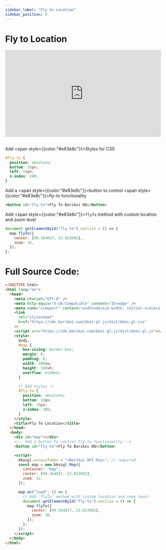 ```yaml
---
sidebar_label: "Fly to Location"
sidebar_position: 9
---
```


# Fly to Location

<iframe src="http://barikoi.com:8080/fly-to-location" width="100%" height="280px" frameborder="0" style={{border:"1px solid black"}} allowfullscreen></iframe>

##

Add <span style={{color:"#e83e8c"}}>Styles</span> for CSS

```css
#fly-to {
  position: absolute;
  bottom: 16px;
  left: 16px;
  z-index: 200;
}
```

Add a <span style={{color:"#e83e8c"}}>button</span> to control <span style={{color:"#e83e8c"}}>fly-to</span> functionality

```html
<button id="fly-to">Fly To Barikoi HQ</button>
```

Add <span style={{color:"#e83e8c"}}>`flyTo`</span> method with custom location and zoom level

```js
document.getElementById("fly-to").onclick = () => {
  map.flyTo({
    center: [90.364037, 23.823602],
    zoom: 16,
  });
};
```

# Full Source Code:

```html
<!DOCTYPE html>
<html lang="en">
  <head>
    <meta charset="UTF-8" />
    <meta http-equiv="X-UA-Compatible" content="IE=edge" />
    <meta name="viewport" content="width=device-width, initial-scale=1.0" />
    <link
      rel="stylesheet"
      href="https://cdn.barikoi.com/bkoi-gl-js/dist/bkoi-gl.css"
    />
    <script src="https://cdn.barikoi.com/bkoi-gl-js/dist/bkoi-gl.js"></script>
    <style>
      body,
      #map {
        box-sizing: border-box;
        margin: 0;
        padding: 0;
        width: 100vw;
        height: 100vh;
        overflow: hidden;
      }

      /* Add Styles */
      #fly-to {
        position: absolute;
        bottom: 16px;
        left: 16px;
        z-index: 200;
      }
    </style>
    <title>Fly To Location</title>
  </head>
  <body>
    <div id="map"></div>
    <!-- Add a button to control fly-to functionality -->
    <button id="fly-to">Fly To Barikoi HQ</button>

    <script>
      bkoigl.accessToken = "<Barikoi API Key>"; // required
      const map = new bkoigl.Map({
        container: "map",
        center: [90.364037, 23.823602],
        zoom: 12,
      });

      map.on("load", () => {
        // Add `flyTo` method with custom location and zoom level.
        document.getElementById("fly-to").onclick = () => {
          map.flyTo({
            center: [90.364037, 23.823602],
            zoom: 16,
          });
        };
      });
    </script>
  </body>
</html>
```
